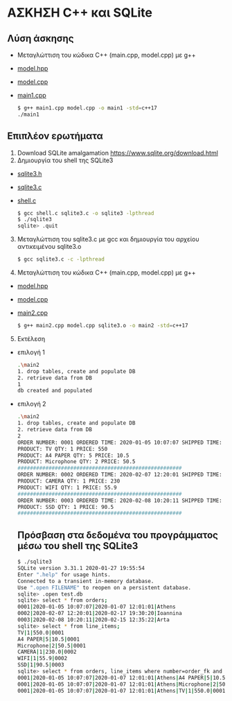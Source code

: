 # ΑΣΚΗΣΗ C++ και SQLite

## Λύση άσκησης

* Μεταγλώττιση του κώδικα C++ (main.cpp, model.cpp) με g++

* [model.hpp](./model.hpp)
* [model.cpp](./model.cpp)
* [main1.cpp](./main1.cpp)

    ```bash
    $ g++ main1.cpp model.cpp -o main1 -std=c++17
    ./main1
    ```

## Επιπλέον ερωτήματα

1. Download SQLite amalgamation <https://www.sqlite.org/download.html>
2. Δημιουργία του shell της SQLite3

* [sqlite3.h](./sqlite3.h)
* [sqlite3.c](./sqlite3.c)
* [shell.c](./shell.c)

    ```bash
    $ gcc shell.c sqlite3.c -o sqlite3 -lpthread
    $ ./sqlite3
    sqlite> .quit
    ```

3. Μεταγλώττιση του sqlite3.c με gcc και δημιουργία του αρχείου αντικειμένου sqlite3.o

    ```bash
    $ gcc sqlite3.c -c -lpthread
    ```

4. Μεταγλώττιση του κώδικα C++ (main.cpp, model.cpp) με g++

* [model.hpp](./model.hpp)
* [model.cpp](./model.cpp)
* [main2.cpp](./main2.cpp)

    ```bash
    $ g++ main2.cpp model.cpp sqlite3.o -o main2 -std=c++17
    ```

5. Εκτέλεση

* επιλογή 1
  
    ```bash
    .\main2
    1. drop tables, create and populate DB
    2. retrieve data from DB
    1
    db created and populated
    ```

* επιλογή 2

    ```bash
    .\main2
    1. drop tables, create and populate DB
    2. retrieve data from DB
    2
    ORDER NUMBER: 0001 ORDERED TIME: 2020-01-05 10:07:07 SHIPPED TIME: 2020-01-07 12:01:01 SHIP TO: Athens
    PRODUCT: TV QTY: 1 PRICE: 550
    PRODUCT: A4 PAPER QTY: 5 PRICE: 10.5
    PRODUCT: Microphone QTY: 2 PRICE: 50.5
    #####################################################
    ORDER NUMBER: 0002 ORDERED TIME: 2020-02-07 12:20:01 SHIPPED TIME: 2020-02-17 19:30:20 SHIP TO: Ioannina
    PRODUCT: CAMERA QTY: 1 PRICE: 230
    PRODUCT: WIFI QTY: 1 PRICE: 55.9
    #####################################################
    ORDER NUMBER: 0003 ORDERED TIME: 2020-02-08 10:20:11 SHIPPED TIME: 2020-02-15 12:35:22 SHIP TO: Arta
    PRODUCT: SSD QTY: 1 PRICE: 90.5
    #####################################################
    ```

    ## Πρόσβαση στα δεδομένα του προγράμματος μέσω του shell της SQLite3

    ```bash
    $ ./sqlite3
    SQLite version 3.31.1 2020-01-27 19:55:54
    Enter ".help" for usage hints.
    Connected to a transient in-memory database.
    Use ".open FILENAME" to reopen on a persistent database.    
    sqlite> .open test.db
    sqlite> select * from orders;
    0001|2020-01-05 10:07:07|2020-01-07 12:01:01|Athens
    0002|2020-02-07 12:20:01|2020-02-17 19:30:20|Ioannina
    0003|2020-02-08 10:20:11|2020-02-15 12:35:22|Arta
    sqlite> select * from line_items;
    TV|1|550.0|0001
    A4 PAPER|5|10.5|0001
    Microphone|2|50.5|0001
    CAMERA|1|230.0|0002
    WIFI|1|55.9|0002
    SSD|1|90.5|0003
    sqlite> select * from orders, line_items where number=order_fk and number='0001';
    0001|2020-01-05 10:07:07|2020-01-07 12:01:01|Athens|A4 PAPER|5|10.5|0001
    0001|2020-01-05 10:07:07|2020-01-07 12:01:01|Athens|Microphone|2|50.5|0001
    0001|2020-01-05 10:07:07|2020-01-07 12:01:01|Athens|TV|1|550.0|0001
    ```

